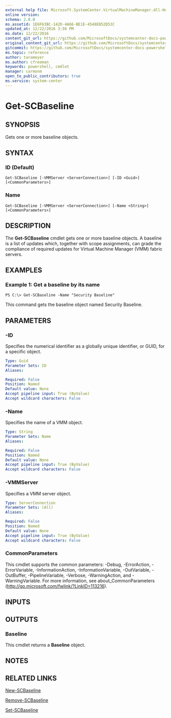 ```yaml
---
external help file: Microsoft.SystemCenter.VirtualMachineManager.dll-Help.xml
online version: 
schema: 2.0.0
ms.assetid: 1E6F63BC-142D-4A66-BE1E-4548EB52D53C
updated_at: 12/22/2016 3:56 PM
ms.date: 12/22/2016
content_git_url: https://github.com/MicrosoftDocs/systemcenter-docs-powershell/blob/live/systemcenter-cmdlets/SystemCenter2016/VirtualMachineManager/vlatest/Get-SCBaseline.md
original_content_git_url: https://github.com/MicrosoftDocs/systemcenter-docs-powershell/blob/live/systemcenter-cmdlets/SystemCenter2016/VirtualMachineManager/vlatest/Get-SCBaseline.md
gitcommit: https://github.com/MicrosoftDocs/systemcenter-docs-powershell/blob/96e5647587661652225fbdd2c797cd4d59d542bc/systemcenter-cmdlets/SystemCenter2016/VirtualMachineManager/vlatest/Get-SCBaseline.md
ms.topic: reference
author: tarameyer
ms.author: cfreeman
keywords: powershell, cmdlet
manager: carmonm
open_to_public_contributors: true
ms.service: system-center
---
```


# Get-SCBaseline

## SYNOPSIS
Gets one or more baseline objects.

## SYNTAX

### ID (Default)
```
Get-SCBaseline [-VMMServer <ServerConnection>] [-ID <Guid>] [<CommonParameters>]
```

### Name
```
Get-SCBaseline [-VMMServer <ServerConnection>] [-Name <String>] [<CommonParameters>]
```

## DESCRIPTION
The **Get-SCBaseline** cmdlet gets one or more baseline objects.
A baseline is a list of updates which, together with scope assignments, can grade the compliance of required updates for Virtual Machine Manager (VMM) fabric servers.

## EXAMPLES

### Example 1: Get a baseline by its name
```
PS C:\> Get-SCBaseline -Name "Security Baseline"
```

This command gets the baseline object named Security Baseline.

## PARAMETERS

### -ID
Specifies the numerical identifier as a globally unique identifier, or GUID, for a specific object.

```yaml
Type: Guid
Parameter Sets: ID
Aliases: 

Required: False
Position: Named
Default value: None
Accept pipeline input: True (ByValue)
Accept wildcard characters: False
```

### -Name
Specifies the name of a VMM object.

```yaml
Type: String
Parameter Sets: Name
Aliases: 

Required: False
Position: Named
Default value: None
Accept pipeline input: True (ByValue)
Accept wildcard characters: False
```

### -VMMServer
Specifies a VMM server object.

```yaml
Type: ServerConnection
Parameter Sets: (All)
Aliases: 

Required: False
Position: Named
Default value: None
Accept pipeline input: True (ByValue)
Accept wildcard characters: False
```

### CommonParameters
This cmdlet supports the common parameters: -Debug, -ErrorAction, -ErrorVariable, -InformationAction, -InformationVariable, -OutVariable, -OutBuffer, -PipelineVariable, -Verbose, -WarningAction, and -WarningVariable. For more information, see about_CommonParameters (http://go.microsoft.com/fwlink/?LinkID=113216).

## INPUTS

## OUTPUTS

### Baseline
This cmdlet returns a **Baseline** object.

## NOTES

## RELATED LINKS

[New-SCBaseline](xref:SystemCenter2016/VirtualMachineManager/vlatest/New-SCBaseline.md)

[Remove-SCBaseline](xref:SystemCenter2016/VirtualMachineManager/vlatest/Remove-SCBaseline.md)

[Set-SCBaseline](xref:SystemCenter2016/VirtualMachineManager/vlatest/Set-SCBaseline.md)

